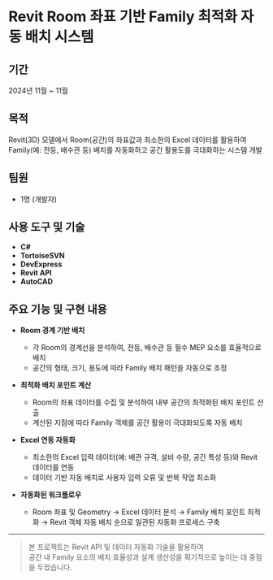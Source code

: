 # Revit Room 좌표 기반 Family 최적화 자동 배치 시스템

## 기간
2024년 11월 ~ 11월

## 목적
Revit(3D) 모델에서 Room(공간)의 좌표값과 최소한의 Excel 데이터를 활용하여  
Family(예: 전등, 배수관 등) 배치를 자동화하고 공간 활용도를 극대화하는 시스템 개발

## 팀원
- 1명 (개발자)

## 사용 도구 및 기술
- **C#**
- **TortoiseSVN**
- **DevExpress**
- **Revit API**
- **AutoCAD**

## 주요 기능 및 구현 내용

- **Room 경계 기반 배치**
  - 각 Room의 경계선을 분석하여, 전등, 배수관 등 필수 MEP 요소를 효율적으로 배치
  - 공간의 형태, 크기, 용도에 따라 Family 배치 패턴을 자동으로 조정

- **최적화 배치 포인트 계산**
  - Room의 좌표 데이터를 수집 및 분석하여 내부 공간의 최적화된 배치 포인트 산출
  - 계산된 지점에 따라 Family 객체를 공간 활용이 극대화되도록 자동 배치

- **Excel 연동 자동화**
  - 최소한의 Excel 입력 데이터(예: 배관 규격, 설비 수량, 공간 특성 등)와 Revit 데이터를 연동
  - 데이터 기반 자동 배치로 사용자 입력 오류 및 반복 작업 최소화

- **자동화된 워크플로우**
  - Room 좌표 및 Geometry → Excel 데이터 분석 → Family 배치 포인트 최적화 → Revit 객체 자동 배치 순으로 일관된 자동화 프로세스 구축

---

> 본 프로젝트는 Revit API 및 데이터 자동화 기술을 활용하여  
> 공간 내 Family 요소의 배치 효율성과 설계 생산성을 획기적으로 높이는 데 중점을 두었습니다.
